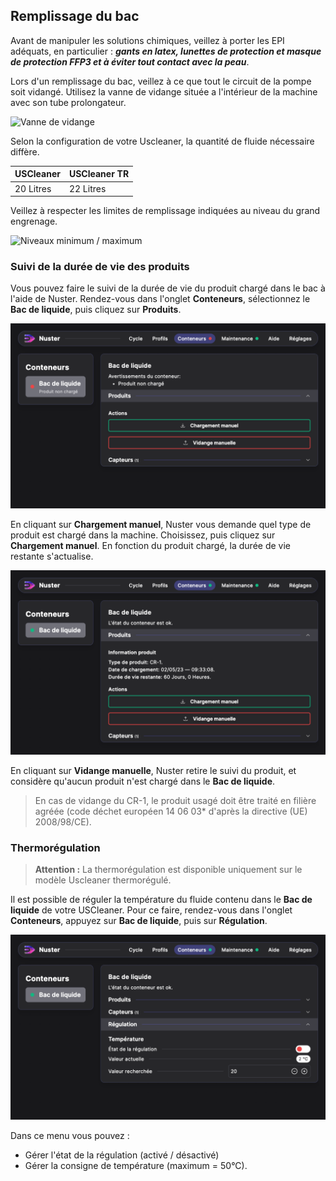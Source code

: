 ## Remplissage du bac

Avant de manipuler les solutions chimiques, veillez à porter les EPI adéquats, en particulier : ***gants en latex, lunettes de protection et masque de protection FFP3 et à éviter tout contact avec la peau***.

Lors d'un remplissage du bac, veillez à ce que tout le circuit de la pompe soit vidangé. Utilisez la vanne de vidange située a l'intérieur de la machine avec son tube prolongateur.

![Vanne de vidange](emptying_valve.png)

Selon la configuration de votre Uscleaner, la quantité de fluide nécessaire diffère.

| USCleaner | USCleaner TR |
| --------- | ------------ |
| 20 Litres | 22 Litres |

Veillez à respecter les limites de remplissage indiquées au niveau du grand engrenage.

![Niveaux minimum / maximum](min_max_level.png)

### Suivi de la durée de vie des produits

Vous pouvez faire le suivi de la durée de vie du produit chargé dans le bac à l'aide de Nuster. Rendez-vous dans l'onglet **Conteneurs**, sélectionnez le **Bac de liquide**, puis cliquez sur **Produits**.

![Page de produit](product_page.png)

En cliquant sur **Chargement manuel**, Nuster vous demande quel type de produit est chargé dans la machine. Choisissez, puis cliquez sur **Chargement manuel**. En fonction du produit chargé, la durée de vie restante s'actualise.

![Durée de vie du produit](product_life.png)

En cliquant sur **Vidange manuelle**,  Nuster retire le suivi du produit, et considère qu'aucun produit n'est chargé dans le **Bac de liquide**.

> En cas de vidange du CR-1, le produit usagé doit être traité en filière agréée (code déchet européen 14 06 03* d'après la directive (UE) 2008/98/CE).

### Thermorégulation

> **Attention :** La thermorégulation est disponible uniquement sur le modèle Uscleaner thermorégulé.

Il est possible de réguler la température du fluide contenu dans le **Bac de liquide** de votre USCleaner. Pour ce faire, rendez-vous dans l'onglet **Conteneurs**, appuyez sur **Bac de liquide**, puis sur **Régulation**.

![Régulation température produit](product_regulation.png)

Dans ce menu vous pouvez :

- Gérer l'état de la régulation (activé / désactivé)
- Gérer la consigne de température (maximum = 50°C).
